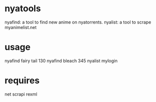nyatools
========

nyafind: a tool to find new anime on nyatorrents.
nyalist: a tool to scrape myanimelist.net

usage
=====

nyafind fairy tail 130
nyafind bleach 345
nyalist mylogin

requires
========

net
scrapi
rexml
